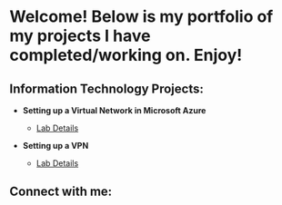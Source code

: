 <h1>Welcome! Below is my portfolio of my projects I have completed/working on. Enjoy!</h1>

<h2>Information Technology Projects:</h2>

- <b>Setting up a Virtual Network in Microsoft Azure</b>
  - [Lab Details](https://github.com/NicholasSchlude/Setting-Up-A-Virtual-Network-In-Azure)

- <b>Setting up a VPN </b>
  - [Lab Details](https://github.com/NicholasSchlude/Setting-Up-A-VPN#setting-up-a-vpn)
<h2> Connect with me:</h2>


